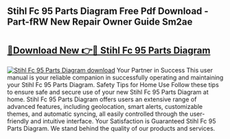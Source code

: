 ## Stihl Fc 95 Parts Diagram Free Pdf Download - Part-fRW New Repair Owner Guide Sm2ae

# <h2><a href="http://dflqrnr.blite.top/?on=Stihl+Fc+95+Parts+Diagram">🔗Download New 👉🔴 Stihl Fc 95 Parts Diagram</a></h2>

[![Stihl Fc 95 Parts Diagram download](https://i.imgur.com/lujVjoI.png)](http://dflqrnr.blite.top/?on=Stihl+Fc+95+Parts+Diagram)
Your Partner in Success This user manual is your reliable companion in successfully operating and maintaining your Stihl Fc 95 Parts Diagram. Safety Tips for Home Use Follow these tips to ensure safe and secure use of your new Stihl Fc 95 Parts Diagram at home. Stihl Fc 95 Parts Diagram offers users an extensive range of advanced features, including geolocation, smart alerts, customizable themes, and automatic syncing, all easily controlled through the user-friendly and intuitive interface. Your Satisfaction is Guaranteed Stihl Fc 95 Parts Diagram. We stand behind the quality of our products and services.

